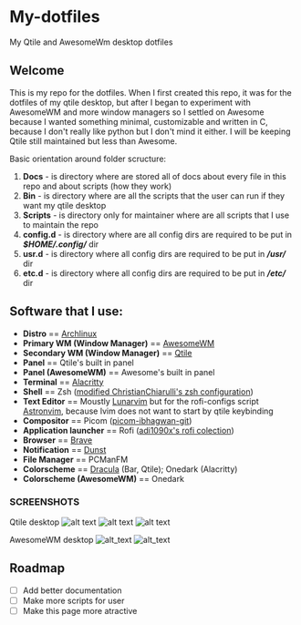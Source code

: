 # My-dotfiles
My Qtile and AwesomeWm desktop dotfiles

## Welcome
This is my repo for the dotfiles. When I first created this repo, it was for the dotfiles of my qtile desktop, but after I began to experiment with AwesomeWM and more window managers so I settled on Awesome because I wanted something minimal, customizable and written in C, because I don't really like python but I don't mind it either. 
I will be keeping Qtile still maintained but less than Awesome.

Basic orientation around folder scructure: 
1. **Docs** - is directory where are stored all of docs about every file in this repo and about scripts (how they work)
2. **Bin** - is directory where are all the scripts that the user can run if they want my qtile desktop
3. **Scripts** - is directory only for maintainer where are all scripts that I use to maintain the repo 
4. **config.d** - is directory where are all config dirs are required to be put in ***$HOME/.config/*** dir 
5. **usr.d** - is directory where all config dirs are required to be put in ***/usr/*** dir
6. **etc.d** - is directory where all config dirs are required to be put in ***/etc/*** dir

## Software that I use:
* **Distro**               == [Archlinux](https://archlinux.org/)
* **Primary WM (Window Manager)**  == [AwesomeWM](https://awesomewm.org/)
* **Secondary WM (Window Manager)**  == [Qtile](https://qtile.org/)
* **Panel**                == Qtile's built in panel
* **Panel (AwesomeWM)**    == Awesome's built in panel
* **Terminal**             == [Alacritty](https://alacritty.org/)
* **Shell**                == Zsh ([modified ChristianChiarulli's zsh configuration](https://github.com/ChristianChiarulli/Machfiles/tree/master/zsh))
* **Text Editor**          == Moustly [Lunarvim](https://lunarvim.org/) but for the rofi-configs script [Astronvim](https://astronvim.github.io/), because lvim does not want to start by qtile keybinding
* **Compositor**           == Picom ([picom-ibhagwan-git](https://github.com/ibhagwan/picom))
* **Application launcher** == Rofi ([adi1090x's rofi colection](https://github.com/adi1090x/rofi))
* **Browser**              == [Brave](https://brave.com)
* **Notification**         == [Dunst](https://dunst-project.org/)
* **File Manager**         == PCManFM
* **Colorscheme**          == [Dracula](https://draculatheme.com) (Bar, Qtile); Onedark (Alacritty)
* **Colorscheme (AwesomeWM)** == Onedark

### SCREENSHOTS 
Qtile desktop
![alt text](https://github.com/coevoe/My-dotfiles/blob/main/Screenshots/Screenshot.png)
![alt text](https://github.com/coevoe/My-dotfiles/blob/main/Screenshots/Screenshot1.png)
![alt text](https://github.com/coevoe/My-dotfiles/blob/main/Screenshots/Screenshot2.png)

AwesomeWM desktop
![alt_text](https://github.com/coevoe/My-dotfiles/blob/main/Screenshots/Screenshot_awesome.png)
![alt_text](https://github.com/coevoe/My-dotfiles/blob/main/Screenshots/Screenshot_awesome1.png)

## Roadmap
- [ ] Add better documentation
- [ ] Make more scripts for user
- [ ] Make this page more atractive
